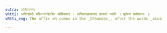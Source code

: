 ```yaml
---
sutra: अश्विमानण्
vRtti: अश्विशब्दो यस्मिन्मन्त्रेऽस्ति सोश्विमान् । अश्विमच्छब्दादण् प्रत्ययो भवति । पूर्वस्य यतोपवादः ॥
vRtti_eng: The affix अण् comes in the _Chhandas_, after the words _asviman_, to denote bricks put up with the _Mantra_ containing the word _Asvin_, and the affix _matup_ is elided.

---
```

